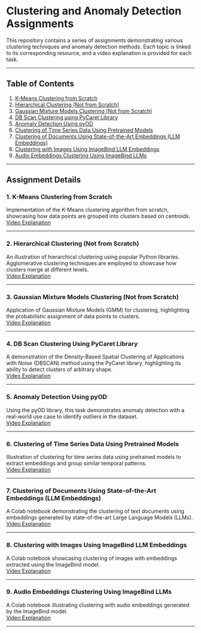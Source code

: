 # Clustering and Anomaly Detection Assignments

This repository contains a series of assignments demonstrating various clustering techniques and anomaly detection methods. Each topic is linked to its corresponding resource, and a video explanation is provided for each task.

---

## Table of Contents

1. [K-Means Clustering from Scratch](https://drive.google.com/drive/folders/1yya9-y0PQVFb4Ic5K2SY1YjOcpk49yyE?usp=drive_link)
2. [Hierarchical Clustering (Not from Scratch)](https://drive.google.com/drive/folders/1yya9-y0PQVFb4Ic5K2SY1YjOcpk49yyE?usp=drive_link)
3. [Gaussian Mixture Models Clustering (Not from Scratch)](https://drive.google.com/drive/folders/1yya9-y0PQVFb4Ic5K2SY1YjOcpk49yyE?usp=drive_link)
4. [DB Scan Clustering using PyCaret Library](https://drive.google.com/drive/folders/1yya9-y0PQVFb4Ic5K2SY1YjOcpk49yyE?usp=drive_link)
5. [Anomaly Detection Using pyOD](https://drive.google.com/drive/folders/1yya9-y0PQVFb4Ic5K2SY1YjOcpk49yyE?usp=drive_link)
6. [Clustering of Time Series Data Using Pretrained Models](https://drive.google.com/drive/folders/1yya9-y0PQVFb4Ic5K2SY1YjOcpk49yyE?usp=drive_link)
7. [Clustering of Documents Using State-of-the-Art Embeddings (LLM Embeddings)](https://drive.google.com/drive/folders/1yya9-y0PQVFb4Ic5K2SY1YjOcpk49yyE?usp=drive_link)
8. [Clustering with Images Using ImageBind LLM Embeddings](https://drive.google.com/drive/folders/1yya9-y0PQVFb4Ic5K2SY1YjOcpk49yyE?usp=drive_link)
9. [Audio Embeddings Clustering Using ImageBind LLMs](https://drive.google.com/drive/folders/1yya9-y0PQVFb4Ic5K2SY1YjOcpk49yyE?usp=drive_link)

---

## Assignment Details

### 1. K-Means Clustering from Scratch
Implementation of the K-Means clustering algorithm from scratch, showcasing how data points are grouped into clusters based on centroids.  
[Video Explanation](https://youtu.be/xZ02cFQlCSk)

---

### 2. Hierarchical Clustering (Not from Scratch)
An illustration of hierarchical clustering using popular Python libraries. Agglomerative clustering techniques are employed to showcase how clusters merge at different levels.  
[Video Explanation](https://youtu.be/xZ02cFQlCSk)

---

### 3. Gaussian Mixture Models Clustering (Not from Scratch)
Application of Gaussian Mixture Models (GMM) for clustering, highlighting the probabilistic assignment of data points to clusters.  
[Video Explanation](https://youtu.be/xZ02cFQlCSk)

---

### 4. DB Scan Clustering Using PyCaret Library
A demonstration of the Density-Based Spatial Clustering of Applications with Noise (DBSCAN) method using the PyCaret library, highlighting its ability to detect clusters of arbitrary shape.  
[Video Explanation](https://youtu.be/xZ02cFQlCSk)

---

### 5. Anomaly Detection Using pyOD
Using the pyOD library, this task demonstrates anomaly detection with a real-world use case to identify outliers in the dataset.  
[Video Explanation](https://youtu.be/xZ02cFQlCSk)

---

### 6. Clustering of Time Series Data Using Pretrained Models
Illustration of clustering for time series data using pretrained models to extract embeddings and group similar temporal patterns.  
[Video Explanation](https://youtu.be/xZ02cFQlCSk)

---

### 7. Clustering of Documents Using State-of-the-Art Embeddings (LLM Embeddings)
A Colab notebook demonstrating the clustering of text documents using embeddings generated by state-of-the-art Large Language Models (LLMs).  
[Video Explanation](https://youtu.be/xZ02cFQlCSk)

---

### 8. Clustering with Images Using ImageBind LLM Embeddings
A Colab notebook showcasing clustering of images with embeddings extracted using the ImageBind model.  
[Video Explanation](https://youtu.be/xZ02cFQlCSk)

---

### 9. Audio Embeddings Clustering Using ImageBind LLMs
A Colab notebook illustrating clustering with audio embeddings generated by the ImageBind model.  
[Video Explanation](https://youtu.be/xZ02cFQlCSk)

---



